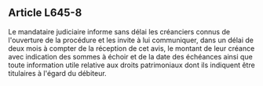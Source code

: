 Article L645-8
----
Le mandataire judiciaire informe sans délai les créanciers connus de l'ouverture
de la procédure et les invite à lui communiquer, dans un délai de deux mois à
compter de la réception de cet avis, le montant de leur créance avec indication
des sommes à échoir et de la date des échéances ainsi que toute information
utile relative aux droits patrimoniaux dont ils indiquent être titulaires à
l'égard du débiteur.
